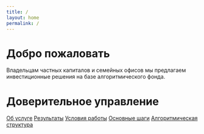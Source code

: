 ```yaml
---
title: /
layout: home
permalink: /
---
```


# Добро пожаловать

Владельцам частных капиталов и семейных офисов мы предлагаем инвестиционные решения на базе алгоритмического фонда.

# Доверительное управление

[Об услуге](https://b2a3e8.github.io/jekyll-theme-console-demo-dark/) [Результаты](https://b2a3e8.github.io/jekyll-theme-console-demo-dark/) [Условия работы](https://b2a3e8.github.io/jekyll-theme-console-demo-hacker/) [Основные шаги](https://b2a3e8.github.io/jekyll-theme-console-demo-hacker/) [Алгоритмическая структура](https://b2a3e8.github.io/jekyll-theme-console-demo-hacker/)
